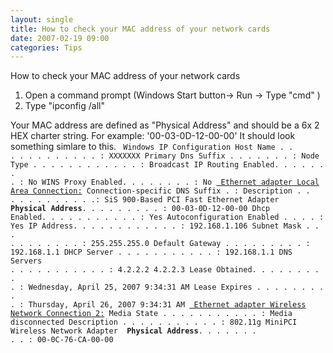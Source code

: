 ```yaml
---
layout: single
title: How to check your MAC address of your network cards
date: 2007-02-19 09:00
categories: Tips
---
```

How to check your MAC address of your network cards
1) Open a command prompt (Windows Start button-&gt; Run -&gt; Type "cmd" )
2) Type "ipconfig /all"

Your MAC address are defined as "Physical Address" and should be a 6x 2 HEX charter string.
For example: '00-03-0D-12-00-00'
It should look something simlare to this.
<code>
Windows IP Configuration
Host Name . . . . . . . . . . . . : XXXXXXX
Primary Dns Suffix  . . . . . . . :
Node Type . . . . . . . . . . . . : Broadcast
IP Routing Enabled. . . . . . . . : No
WINS Proxy Enabled. . . . . . . . : No
<u> Ethernet adapter Local Area Connection:</u>
Connection-specific DNS Suffix  . :
Description . . . . . . . . . . . .: SiS 900-Based PCI Fast Ethernet Adapter
<strong> Physical Address</strong>. . . . . . . . . : 00-03-0D-12-00-00
Dhcp Enabled. . . . . . . . . . . : Yes
Autoconfiguration Enabled . . . . : Yes
IP Address. . . . . . . . . . . . : 192.168.1.106
Subnet Mask . . . . . . . . . . . : 255.255.255.0
Default Gateway . . . . . . . . . : 192.168.1.1
DHCP Server . . . . . . . . . . . : 192.168.1.1
DNS Servers . . . . . . . . . . . : 4.2.2.2
4.2.2.3
Lease Obtained. . . . . . . . . . : Wednesday, April 25, 2007 9:34:31 AM
Lease Expires . . . . . . . . . . : Thursday, April 26, 2007 9:34:31 AM
<u> Ethernet adapter Wireless Network Connection 2:</u>
Media State . . . . . . . . . . . : Media disconnected
Description . . . . . . . . . . . : 802.11g MiniPCI Wireless Network Adapter
<strong> Physical Address</strong>. . . . . . . . . : 00-0C-76-CA-00-00
</code>
